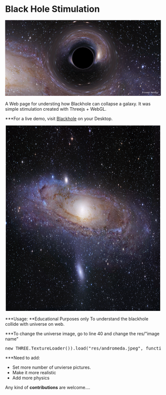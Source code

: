 # Black Hole Stimulation

<p align="center">
<img src="./res/blackholestimulation.png" alt="andromeda-blackhole-stimulation-praveen-manohar">
</p>

A Web page for understing how Blackhole can collapse a galaxy. It was simple stimulation created with Threejs + WebGL.


***For a live demo, visit [Blackhole](https://praveen-manohar.github.io/Blackhole-stimulation/) on your Desktop.

<p align="center">
<img src="./res/andromeda.jpeg" width="500" height="600" alt="andromeda">
</p>

***Usage:
**Educational Purposes only
To understand the blackhole collide with universe on web.


***To change the universe image, go to line 40 and change the res/"image name"

  <pre class="wp-block-preformatted">new THREE.TextureLoader()).load("res/andromeda.jpeg", function (texture)</pre>
  
***Need to add:

* Set more number of unvierse pictures.
* Make it more realistic
* Add more physics 

Any kind of **contributions** are welcome....
